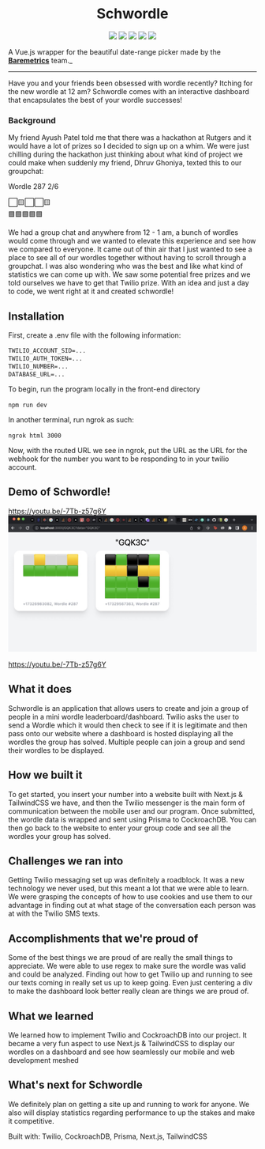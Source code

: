 <h1 align="center">Schwordle</h1>

<p align="center">

<img src="https://img.shields.io/badge/made%20by-ayushnpatel, abhitejbokka-blue.svg" >

<img src="https://img.shields.io/badge/next.js-12.1.0-green.svg">

<img src="https://badges.frapsoft.com/os/v1/open-source.svg?v=103" >

<img src="https://img.shields.io/github/stars/silent-lad/Vue2BaremetricsCalendar.svg?style=flat">

<img src="https://img.shields.io/badge/PRs-welcome-brightgreen.svg?style=flat">
</p>

A Vue.js wrapper for the beautiful date-range picker made by the **[Baremetrics](https://baremetrics.com)** team._

---


Have you and your friends been obsessed with wordle recently? Itching for the new wordle at 12 am? Schwordle comes with an interactive dashboard that encapsulates the best of your wordle successes!

### Background

My friend Ayush Patel told me that there was a hackathon at Rutgers and it would have a lot of prizes so I decided to sign up on a whim. We were just chilling during the hackathon just thinking about what kind of project we could make when suddenly my friend, Dhruv Ghoniya, texted this to our groupchat:

Wordle 287 2/6

⬜🟨⬜⬜🟨                                                                                                                                                   
🟩🟩🟩🟩🟩


We had a group chat and anywhere from 12 - 1 am, a bunch of wordles would come through and we wanted to elevate this experience and see how we compared to everyone. It came out of thin air that I just wanted to see a place to see all of our wordles together without having to scroll through a groupchat. I was also wondering who was the best and like what kind of statistics we can come up with. We saw some potential free prizes and we told ourselves we have to get that Twilio prize. With an idea and just a day to code, we went right at it and created schwordle!

## Installation

First, create a .env file with the following information:
```
TWILIO_ACCOUNT_SID=...
TWILIO_AUTH_TOKEN=...
TWILIO_NUMBER=...
DATABASE_URL=...
```

To begin, run the program locally in the front-end directory

`npm run dev`

In another terminal, run ngrok as such: 

`ngrok html 3000`

Now, with the routed URL we see in ngrok, put the URL as the URL for the webhook for the number you want to be responding to in your twilio account.

## Demo of Schwordle!


[https://youtu.be/-7Tb-z57g6Y<img src="frontend/public/dashboard.jpeg">](http://www.youtube.com/watch?v=-7Tb-z57g6Y "Video Title")


https://youtu.be/-7Tb-z57g6Y


## What it does

Schwordle is an application that allows users to create and join a group of people in a mini wordle leaderboard/dashboard. Twilio asks the user to send a Wordle which it would then check to see if it is legitimate and then pass onto our website where a dashboard is hosted displaying all the wordles the group has solved. Multiple people can join a group and send their wordles to be displayed.

## How we built it
     
To get started, you insert your number into a website built with Next.js & TailwindCSS we have, and then the Twilio messenger is the main form of communication between the mobile user and our program. Once submitted, the wordle data is wrapped and sent using Prisma to CockroachDB. You can then go back to the website to enter your group code and see all the wordles your group has solved.

## Challenges we ran into

Getting Twilio messaging set up was definitely a roadblock. It was a new technology we never used, but this meant a lot that we were able to learn. We were grasping the concepts of how to use cookies and use them to our advantage in finding out at what stage of the conversation each person was at with the Twilio SMS texts.

## Accomplishments that we're proud of

Some of the best things we are proud of are really the small things to appreciate. We were able to use regex to make sure the wordle was valid and could be analyzed. Finding out how to get Twilio up and running to see our texts coming in really set us up to keep going. Even just centering a div to make the dashboard look better really clean are things we are proud of.

## What we learned

We learned how to implement Twilio and CockroachDB into our project. It became a very fun aspect to use Next.js & TailwindCSS to display our wordles on a dashboard and see how seamlessly our mobile and web development meshed

## What's next for Schwordle

We definitely plan on getting a site up and running to work for anyone. We also will display statistics regarding performance to up the stakes and make it competitive.

Built with: Twilio, CockroachDB, Prisma, Next.js, TailwindCSS
